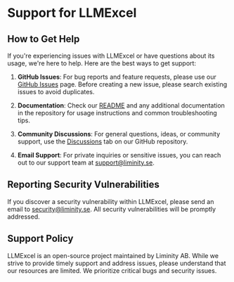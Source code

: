 # Support for LLMExcel

## How to Get Help

If you're experiencing issues with LLMExcel or have questions about its usage, we're here to help. Here are the best ways to get support:

1. **GitHub Issues**: For bug reports and feature requests, please use our [GitHub Issues](https://github.com/liminityab/llmexcel/issues) page. Before creating a new issue, please search existing issues to avoid duplicates.

2. **Documentation**: Check our [README](README.md) and any additional documentation in the repository for usage instructions and common troubleshooting tips.

3. **Community Discussions**: For general questions, ideas, or community support, use the [Discussions](https://github.com/liminityab/llmexcel/discussions) tab on our GitHub repository.

4. **Email Support**: For private inquiries or sensitive issues, you can reach out to our support team at [support@liminity.se](mailto:support@liminity.se).

## Reporting Security Vulnerabilities

If you discover a security vulnerability within LLMExcel, please send an email to [security@liminity.se](mailto:security@liminity.se). All security vulnerabilities will be promptly addressed.

## Support Policy

LLMExcel is an open-source project maintained by Liminity AB. While we strive to provide timely support and address issues, please understand that our resources are limited. We prioritize critical bugs and security issues.